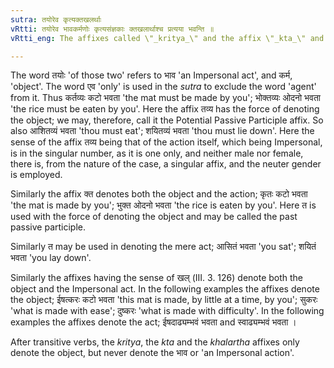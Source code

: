 ```yaml
---
sutra: तयोरेव कृत्यक्तखलर्थाः
vRtti: तयोरेव भावकर्मणोः कृत्यसंज्ञकाः क्तखलार्थाश्च प्रत्यया भवन्ति ॥
vRtti_eng: The affixes called \"_kritya_\" and the affix \"_kta_\" and those that have the sense of \"_khal_\", have only these last two senses, namely, an action and an object. (_bhava_ and _karma_).

---
```

The word तयोः 'of those two' refers to भाव 'an Impersonal act', and कर्म, 'object'. The word एव 'only' is used in the _sutra_ to exclude the word 'agent' from it. Thus कर्तव्यः कटो भवता 'the mat must be made by you'; भोक्तव्यः ओदनो भवता 'the rice must be eaten by you'. Here the affix तव्य has the force of denoting the object; we may, therefore, call it the Potential Passive Participle affix. So also आशितव्यं भवता 'thou must eat'; शयितव्यं भवता 'thou must lie down'. Here the sense of the affix तव्य being that of the action itself, which being Impersonal, is in the singular number, as it is one only, and neither male nor female, there is, from the nature of the case, a singular affix, and the neuter gender is employed.

Similarly the affix क्त denotes both the object and the action; कृतः कटो भवता 'the mat is made by you'; भुक्त ओदनो भवता 'the rice is eaten by you'. Here त is used with the force of denoting the object and may be called the past passive participle.

Similarly त may be used in denoting the mere act; आसितं भवता 'you sat'; शयितं भवता 'you lay down'.

Similarly the affixes having the sense of खल् (III. 3. 126) denote both the object and the Impersonal act. In the following examples the affixes denote the object; ईषत्करः कटो भवता 'this mat is made, by little at a time, by you'; सुकरः 'what is made with ease'; दुष्करः 'what is made with difficulty'. In the following examples the affixes denote the act; ईषदाढ्यम्भवं भवता and स्वाढ्यम्भवं भवता ।

After transitive verbs, the _kritya_, the _kta_ and the _khalartha_ affixes only denote the object, but never denote the भाव or 'an Impersonal action'.